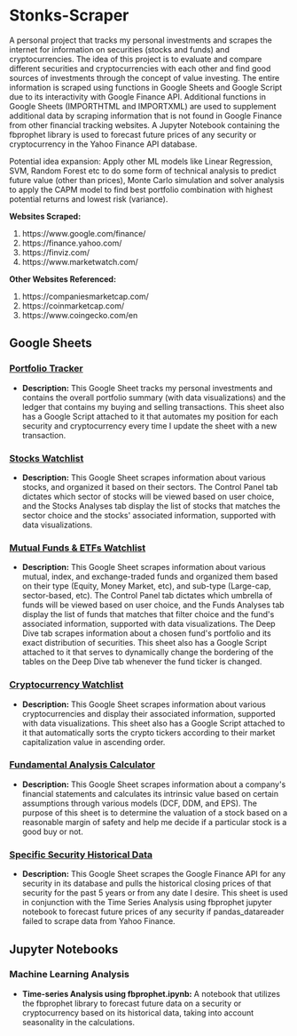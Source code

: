 # Stonks-Scraper

A personal project that tracks my personal investments and scrapes the internet for information on securities (stocks and funds) and cryptocurrencies.
The idea of this project is to evaluate and compare different securities and cryptocurrencies with each other and find good sources of investments
through the concept of value investing. The entire information is scraped using functions in Google Sheets and Google Script due to its interactivity
with Google Finance API. Additional functions in Google Sheets (IMPORTHTML and IMPORTXML) are used to supplement additional data by scraping
information that is not found in Google Finance from other financial tracking websites. A Jupyter Notebook containing the fbprophet library is used to
forecast future prices of any security or cryptocurrency in the Yahoo Finance API database.

Potential idea expansion: Apply other ML models like Linear Regression, SVM, Random Forest etc to do some form of technical analysis to predict future
value (other than prices), Monte Carlo simulation and solver analysis to apply the CAPM model to find best portfolio combination with highest potential
returns and lowest risk (variance).

<b>Websites Scraped:</b>
<ol>
    <li>https://www.google.com/finance/</li>
    <li>https://finance.yahoo.com/</li>
    <li>https://finviz.com/</li>
    <li>https://www.marketwatch.com/</li>
</ol>

<b>Other Websites Referenced:</b>
<ol>
    <li>https://companiesmarketcap.com/</li>
    <li>https://coinmarketcap.com/</li>
    <li>https://www.coingecko.com/en</li>
</ol>    

<h2>Google Sheets</h2>
<h3><a href="https://docs.google.com/spreadsheets/d/1xHJSsDsQEu_YvFmtNnefFBv3l1AatDd34L3f9680ehw/edit?usp=sharing" target="_blank" rel="noopener noreferrer">Portfolio Tracker</a></h3>
<ul>
    <li><b>Description:</b> This Google Sheet tracks my personal investments and contains the overall portfolio summary (with data visualizations) and
    the ledger that contains my buying and selling transactions. This sheet also has a Google Script attached to it that automates my position
    for each security and cryptocurrency every time I update the sheet with a new transaction.</li>
</ul>
<h3><a href="https://docs.google.com/spreadsheets/d/14-HaYDTdRZCm35_TGx1MhRNTvZ4pdAkWsvSeFonsn8k/edit?usp=sharing" target="_blank" rel="noopener noreferrer">Stocks Watchlist</a></h3>
<ul>
    <li><b>Description:</b> This Google Sheet scrapes information about various stocks, and organized it based on their sectors. The Control Panel tab
    dictates which sector of stocks will be viewed based on user choice, and the Stocks Analyses tab display the list of stocks that matches
    the sector choice and the stocks' associated information, supported with data visualizations.</li>
</ul>    
<h3><a href="https://docs.google.com/spreadsheets/d/1_n4wkzUW12aMnJ4ylxtGIIoe_28wbvNboaYgsTpP_NQ/edit#gid=1108658010" target="_blank" rel="noopener noreferrer">Mutual Funds & ETFs Watchlist</a></h3>
<ul>
    <li><b>Description:</b> This Google Sheet scrapes information about various mutual, index, and exchange-traded funds and organized them based on
    their type (Equity, Money Market, etc), and sub-type (Large-cap, sector-based, etc). The Control Panel tab dictates which
    umbrella of funds will be viewed based on user choice, and the Funds Analyses tab display the list of funds that matches that filter choice
    and the fund's associated information, supported with data visualizations. The Deep Dive tab scrapes information about a chosen fund's portfolio
    and its exact distribution of securities. This sheet also has a Google Script attached to it that serves to dynamically change the bordering of
    the tables on the Deep Dive tab whenever the fund ticker is changed.</li>
</ul>
<h3><a href="https://docs.google.com/spreadsheets/d/1Im9RHEw4SuJtp0CGzYKQ5IBbHtQELkQ3jHf_K6U_X0E/edit?usp=sharing" target="_blank" rel="noopener noreferrer">Cryptocurrency Watchlist</a></h3>
<ul>
    <li><b>Description:</b> This Google Sheet scrapes information about various cryptocurrencies and display their associated information, supported with
    data visualizations. This sheet also has a Google Script attached to it that automatically sorts the crypto tickers according to their market
    capitalization value in ascending order.</li>
</ul>
<h3><a href="https://docs.google.com/spreadsheets/d/1-T7eJD7CyP8tuYGM0ZH2u-7fR4lPVP3Rdh_E1Ajfa_8/edit?usp=sharing" target="_blank" rel="noopener noreferrer">Fundamental Analysis Calculator</a></h3>
<ul>
    <li><b>Description:</b> This Google Sheet scrapes information about a company's financial statements and calculates its intrinsic value based on certain
    assumptions through various models (DCF, DDM, and EPS). The purpose of this sheet is to determine the valuation of a stock based on a reasonable
    margin of safety and help me decide if a particular stock is a good buy or not.</li>
</ul>
<h3><a href="https://docs.google.com/spreadsheets/d/1urDssKdHILGDmiq0t73WDQ6UpOyMQ5kUhSggMdn4oBc/edit?usp=sharing" target="_blank" rel="noopener noreferrer">Specific Security Historical Data</a></h3>
<ul>
    <li><b>Description:</b> This Google Sheet scrapes the Google Finance API for any security in its database and pulls the historical closing prices of that
    security for the past 5 years or from any date I desire. This sheet is used in conjunction with the Time Series Analysis using fbprophet jupyter notebook
    to forecast future prices of any security if pandas_datareader failed to scrape data from Yahoo Finance.</li>
</ul>

<h2>Jupyter Notebooks</h2>
<h3>Machine Learning Analysis</h3>
<ul>
    <li><b>Time-series Analysis using fbprophet.ipynb:</b> A notebook that utilizes the fbprophet library to forecast future data on a security or cryptocurrency based on its
    historical data, taking into account seasonality in the calculations.</li>
</ul>
